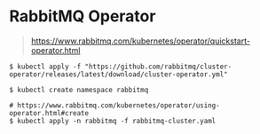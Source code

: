 # RabbitMQ Operator

> https://www.rabbitmq.com/kubernetes/operator/quickstart-operator.html

```
$ kubectl apply -f "https://github.com/rabbitmq/cluster-operator/releases/latest/download/cluster-operator.yml"

$ kubectl create namespace rabbitmq

# https://www.rabbitmq.com/kubernetes/operator/using-operator.html#create
$ kubectl apply -n rabbitmq -f rabbitmq-cluster.yaml

```
